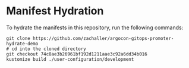 # Manifest Hydration

To hydrate the manifests in this repository, run the following commands:

```shell
git clone https://github.com/zachaller/argocon-gitops-promoter-hydrate-demo
# cd into the cloned directory
git checkout 74c8ae3b26961bf192d1211aae3c92a6dd34b016
kustomize build ./user-configuration/development
```
